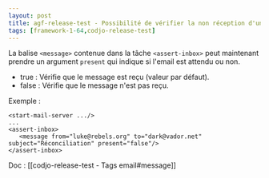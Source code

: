 ```yaml
---
layout: post
title: agf-release-test - Possibilité de vérifier la non réception d'un email
tags: [framework-1-64,codjo-release-test]
---
```

La balise ```<message>``` contenue dans la tâche ```<assert-inbox>``` peut maintenant prendre un argument ```present``` qui indique si l'email est attendu ou non.
* true : Vérifie que le message est reçu (valeur par défaut).
* false : Vérifie que le message n'est pas reçu.

Exemple :
```
<start-mail-server .../>
...
<assert-inbox>
   <message from="luke@rebels.org" to="dark@vador.net" subject="Réconciliation" present="false"/>
</assert-inbox>
```
Doc : [[codjo-release-test - Tags email#message]]